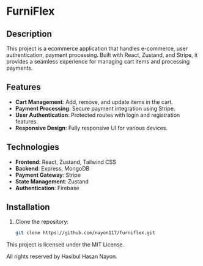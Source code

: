 # FurniFlex

## Description

This project is a ecommerce application that handles  e-commerce, user authentication, payment processing. Built with React, Zustand, and Stripe, it provides a seamless experience for managing cart items and processing payments.

## Features

- **Cart Management**: Add, remove, and update items in the cart.
- **Payment Processing**: Secure payment integration using Stripe.
- **User Authentication**: Protected routes with login and registration features.
- **Responsive Design**: Fully responsive UI for various devices.

## Technologies

- **Frontend**: React, Zustand, Tailwind CSS
- **Backend**: Express, MongoDB
- **Payment Gateway**: Stripe
- **State Management**: Zustand
- **Authentication**: Firebase

## Installation

1. Clone the repository:
   ```bash
   git clone https://github.com/nayon117/furniflex.git

This project is licensed under the MIT License.

All rights reserved by Hasibul Hasan Nayon.